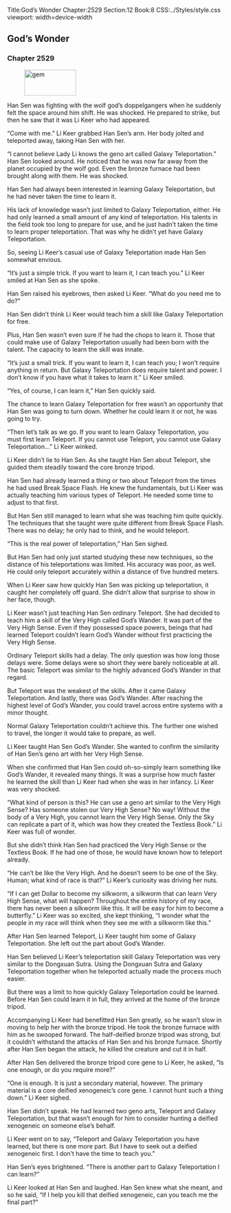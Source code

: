 Title:God’s Wonder 
Chapter:2529 
Section:12 
Book:8 
CSS:../Styles/style.css 
viewport: width=device-width
  
## God’s Wonder
### Chapter 2529
  
<figure>
	<img src="../Images/gem.gif" alt="gem" id="gem" width="120" height="60" />
</figure>
  

  
Han Sen was fighting with the wolf god’s doppelgangers when he suddenly felt the space around him shift. He was shocked. He prepared to strike, but then he saw that it was Li Keer who had appeared.

“Come with me.” Li Keer grabbed Han Sen’s arm. Her body jolted and teleported away, taking Han Sen with her.

“I cannot believe Lady Li knows the geno art called Galaxy Teleportation.” Han Sen looked around. He noticed that he was now far away from the planet occupied by the wolf god. Even the bronze furnace had been brought along with them. He was shocked.

Han Sen had always been interested in learning Galaxy Teleportation, but he had never taken the time to learn it.

His lack of knowledge wasn’t just limited to Galaxy Teleportation, either. He had only learned a small amount of any kind of teleportation. His talents in the field took too long to prepare for use, and he just hadn’t taken the time to learn proper teleportation. That was why he didn’t yet have Galaxy Teleportation.

So, seeing Li Keer’s casual use of Galaxy Teleportation made Han Sen somewhat envious.

“It’s just a simple trick. If you want to learn it, I can teach you.” Li Keer smiled at Han Sen as she spoke.

Han Sen raised his eyebrows, then asked Li Keer. “What do you need me to do?”

Han Sen didn’t think Li Keer would teach him a skill like Galaxy Teleportation for free.

Plus, Han Sen wasn’t even sure if he had the chops to learn it. Those that could make use of Galaxy Teleportation usually had been born with the talent. The capacity to learn the skill was innate.

“It’s just a small trick. If you want to learn it, I can teach you; I won’t require anything in return. But Galaxy Teleportation does require talent and power. I don’t know if you have what it takes to learn it.” Li Keer smiled.

“Yes, of course, I can learn it,” Han Sen quickly said.

The chance to learn Galaxy Teleportation for free wasn’t an opportunity that Han Sen was going to turn down. Whether he could learn it or not, he was going to try.

“Then let’s talk as we go. If you want to learn Galaxy Teleportation, you must first learn Teleport. If you cannot use Teleport, you cannot use Galaxy Teleportation…” Li Keer winked.

Li Keer didn’t lie to Han Sen. As she taught Han Sen about Teleport, she guided them steadily toward the core bronze tripod.

Han Sen had already learned a thing or two about Teleport from the times he had used Break Space Flash. He knew the fundamentals, but Li Keer was actually teaching him various types of Teleport. He needed some time to adjust to that first.

But Han Sen still managed to learn what she was teaching him quite quickly. The techniques that she taught were quite different from Break Space Flash. There was no delay; he only had to think, and he would teleport.

“This is the real power of teleportation,” Han Sen sighed.

But Han Sen had only just started studying these new techniques, so the distance of his teleportations was limited. His accuracy was poor, as well. He could only teleport accurately within a distance of five hundred meters.

When Li Keer saw how quickly Han Sen was picking up teleportation, it caught her completely off guard. She didn’t allow that surprise to show in her face, though.

Li Keer wasn’t just teaching Han Sen ordinary Teleport. She had decided to teach him a skill of the Very High called God’s Wander. It was part of the Very High Sense. Even if they possessed space powers, beings that had learned Teleport couldn’t learn God’s Wander without first practicing the Very High Sense.

Ordinary Teleport skills had a delay. The only question was how long those delays were. Some delays were so short they were barely noticeable at all. The basic Teleport was similar to the highly advanced God’s Wander in that regard.

But Teleport was the weakest of the skills. After it came Galaxy Teleportation. And lastly, there was God’s Wander. After reaching the highest level of God’s Wander, you could travel across entire systems with a minor thought.

Normal Galaxy Teleportation couldn’t achieve this. The further one wished to travel, the longer it would take to prepare, as well.

Li Keer taught Han Sen God’s Wander. She wanted to confirm the similarity of Han Sen’s geno art with her Very High Sense.

When she confirmed that Han Sen could oh-so-simply learn something like God’s Wander, it revealed many things. It was a surprise how much faster he learned the skill than Li Keer had when she was in her infancy. Li Keer was very shocked.

“What kind of person is this? He can use a geno art similar to the Very High Sense? Has someone stolen our Very High Sense? No way! Without the body of a Very High, you cannot learn the Very High Sense. Only the Sky can replicate a part of it, which was how they created the Textless Book.” Li Keer was full of wonder.

But she didn’t think Han Sen had practiced the Very High Sense or the Textless Book. If he had one of those, he would have known how to teleport already.

“He can’t be like the Very High. And he doesn’t seem to be one of the Sky. Human; what kind of race is that?” Li Keer’s curiosity was driving her nuts.

“If I can get Dollar to become my silkworm, a silkworm that can learn Very High Sense, what will happen? Throughout the entire history of my race, there has never been a silkworm like this. It will be easy for him to become a butterfly.” Li Keer was so excited, she kept thinking, “I wonder what the people in my race will think when they see me with a silkworm like this.”

After Han Sen learned Teleport, Li Keer taught him some of Galaxy Teleportation. She left out the part about God’s Wander.

Han Sen believed Li Keer’s teleportation skill Galaxy Teleportation was very similar to the Dongxuan Sutra. Using the Dongxuan Sutra and Galaxy Teleportation together when he teleported actually made the process much easier.

But there was a limit to how quickly Galaxy Teleportation could be learned. Before Han Sen could learn it in full, they arrived at the home of the bronze tripod.

Accompanying Li Keer had benefitted Han Sen greatly, so he wasn’t slow in moving to help her with the bronze tripod. He took the bronze furnace with him as he swooped forward. The half-deified bronze tripod was strong, but it couldn’t withstand the attacks of Han Sen and his bronze furnace. Shortly after Han Sen began the attack, he killed the creature and cut it in half.

After Han Sen delivered the bronze tripod core gene to Li Keer, he asked, “Is one enough, or do you require more?”

“One is enough. It is just a secondary material, however. The primary material is a core deified xenogeneic’s core gene. I cannot hunt such a thing down.” Li Keer sighed.

Han Sen didn’t speak. He had learned two geno arts, Teleport and Galaxy Teleportation, but that wasn’t enough for him to consider hunting a deified xenogeneic on someone else’s behalf.

Li Keer went on to say, “Teleport and Galaxy Teleportation you have learned, but there is one more part. But I have to seek out a deified xenogeneic first. I don’t have the time to teach you.”

Han Sen’s eyes brightened. “There is another part to Galaxy Teleportation I can learn?”

Li Keer looked at Han Sen and laughed. Han Sen knew what she meant, and so he said, “If I help you kill that deified xenogeneic, can you teach me the final part?”